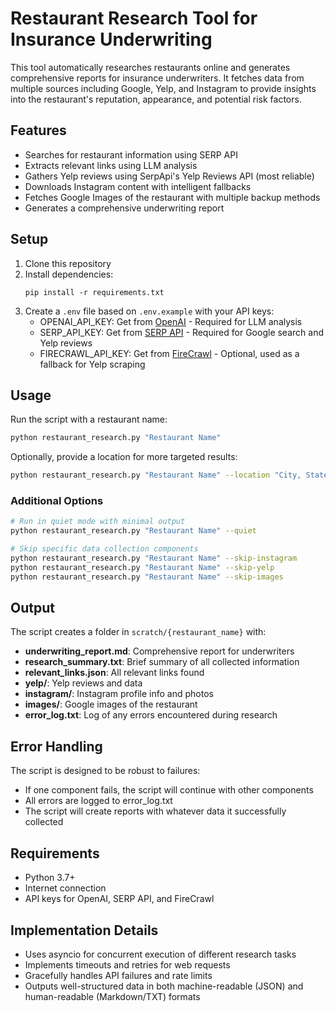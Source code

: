 # Restaurant Research Tool for Insurance Underwriting

This tool automatically researches restaurants online and generates comprehensive reports for insurance underwriters. It fetches data from multiple sources including Google, Yelp, and Instagram to provide insights into the restaurant's reputation, appearance, and potential risk factors.

## Features

- Searches for restaurant information using SERP API
- Extracts relevant links using LLM analysis
- Gathers Yelp reviews using SerpApi's Yelp Reviews API (most reliable)
- Downloads Instagram content with intelligent fallbacks 
- Fetches Google Images of the restaurant with multiple backup methods
- Generates a comprehensive underwriting report

## Setup

1. Clone this repository
2. Install dependencies:
   ```
   pip install -r requirements.txt
   ```
3. Create a `.env` file based on `.env.example` with your API keys:
   - OPENAI_API_KEY: Get from [OpenAI](https://platform.openai.com/) - Required for LLM analysis
   - SERP_API_KEY: Get from [SERP API](https://serpapi.com/) - Required for Google search and Yelp reviews
   - FIRECRAWL_API_KEY: Get from [FireCrawl](https://firecrawl.io/) - Optional, used as a fallback for Yelp scraping

## Usage

Run the script with a restaurant name:

```bash
python restaurant_research.py "Restaurant Name"
```

Optionally, provide a location for more targeted results:

```bash
python restaurant_research.py "Restaurant Name" --location "City, State"
```

### Additional Options

```bash
# Run in quiet mode with minimal output
python restaurant_research.py "Restaurant Name" --quiet

# Skip specific data collection components
python restaurant_research.py "Restaurant Name" --skip-instagram
python restaurant_research.py "Restaurant Name" --skip-yelp
python restaurant_research.py "Restaurant Name" --skip-images
```

## Output

The script creates a folder in `scratch/{restaurant_name}` with:

- **underwriting_report.md**: Comprehensive report for underwriters
- **research_summary.txt**: Brief summary of all collected information
- **relevant_links.json**: All relevant links found
- **yelp/**: Yelp reviews and data
- **instagram/**: Instagram profile info and photos
- **images/**: Google images of the restaurant
- **error_log.txt**: Log of any errors encountered during research

## Error Handling

The script is designed to be robust to failures:
- If one component fails, the script will continue with other components
- All errors are logged to error_log.txt
- The script will create reports with whatever data it successfully collected

## Requirements

- Python 3.7+
- Internet connection
- API keys for OpenAI, SERP API, and FireCrawl

## Implementation Details

- Uses asyncio for concurrent execution of different research tasks
- Implements timeouts and retries for web requests
- Gracefully handles API failures and rate limits
- Outputs well-structured data in both machine-readable (JSON) and human-readable (Markdown/TXT) formats
